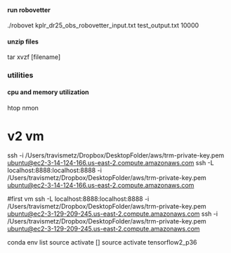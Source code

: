 #### run robovetter
./robovet kplr_dr25_obs_robovetter_input.txt test_output.txt 10000


#### unzip files
tar xvzf [filename]

### utilities
#### cpu and memory utilization
htop
nmon

# v2 vm

ssh -i /Users/travismetz/Dropbox/DesktopFolder/aws/trm-private-key.pem ubuntu@ec2-3-14-124-166.us-east-2.compute.amazonaws.com
ssh -L localhost:8888:localhost:8888 -i /Users/travismetz/Dropbox/DesktopFolder/aws/trm-private-key.pem ubuntu@ec2-3-14-124-166.us-east-2.compute.amazonaws.com

#first vm
ssh -L localhost:8888:localhost:8888 -i /Users/travismetz/Dropbox/DesktopFolder/aws/trm-private-key.pem ubuntu@ec2-3-129-209-245.us-east-2.compute.amazonaws.com
ssh -i /Users/travismetz/Dropbox/DesktopFolder/aws/trm-private-key.pem ubuntu@ec2-3-129-209-245.us-east-2.compute.amazonaws.com

conda env list
source activate []
source activate tensorflow2_p36


   
